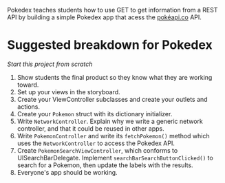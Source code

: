 Pokedex teaches students how to use GET to get information from a REST API by building a simple Pokedex app that acess the [pokéapi.co](https://pokeapi.co) API.

# Suggested breakdown for Pokedex

*Start this project from scratch*

1. Show students the final product so they know what they are working toward.
2. Set up your views in the storyboard.
3. Create your ViewController subclasses and create your outlets and actions.
4. Create your `Pokemon` struct with its dictionary initializer.
5. Write `NetworkController`. Explain why we write a generic network controller, and that it could be reused in other apps.
6. Write `PokemonController` and write its `fetchPokemon()` method which uses the `NetworkController` to access the Pokedex API.
7. Create `PokemonSearchViewController`, which conforms to UISearchBarDelegate. Implement `searchBarSearchButtonClicked()` to search for a Pokemon, then update the labels with the results.
8. Everyone's app should be working. 
